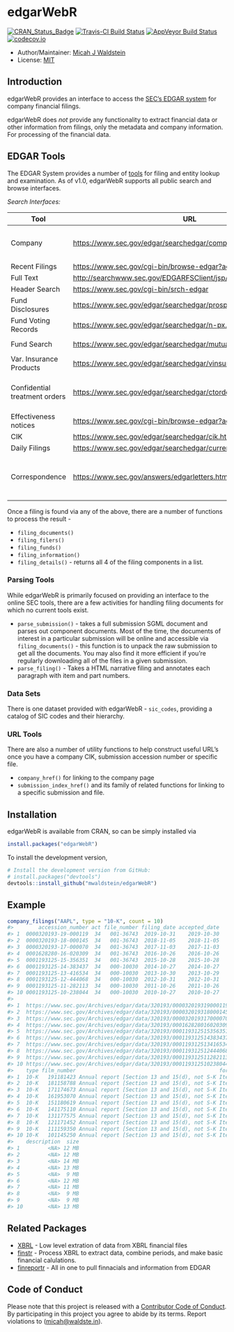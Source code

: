 
<!-- README.md is generated from README.Rmd. Please edit that file -->

# edgarWebR

[![CRAN\_Status\_Badge](http://www.r-pkg.org/badges/version/edgarWebR)](https://cran.r-project.org/package=edgarWebR)
[![Travis-CI Build
Status](https://travis-ci.org/mwaldstein/edgarWebR.svg?branch=master)](https://travis-ci.org/mwaldstein/edgarWebR)
[![AppVeyor Build
Status](https://ci.appveyor.com/api/projects/status/github/mwaldstein/edgarWebR?branch=master&svg=true)](https://ci.appveyor.com/project/mwaldstein/edgarWebR)
[![codecov.io](https://codecov.io/github/mwaldstein/edgarWebR/coverage.svg?branch=master)](https://codecov.io/github/mwaldstein/edgarWebR?branch=master)

  - Author/Maintainer: [Micah J Waldstein](https://micah.waldste.in)
  - License: [MIT](https://opensource.org/licenses/MIT)

## Introduction

edgarWebR provides an interface to access the [SEC’s EDGAR
system](https://www.sec.gov/edgar/searchedgar/webusers.htm) for company
financial filings.

edgarWebR does *not* provide any functionality to extract financial data
or other information from filings, only the metadata and company
information. For processing of the financial data.

## EDGAR Tools

The EDGAR System provides a number of
[tools](https://www.sec.gov/edgar/searchedgar/webusers.htm) for filing
and entity lookup and examination. As of v1.0, edgarWebR supports all
public search and browse interfaces.

*Search Interfaces:*

| Tool                          | URL                                                               | edgarWebR function(s)                                                                                                    |
| ----------------------------- | ----------------------------------------------------------------- | ------------------------------------------------------------------------------------------------------------------------ |
| Company                       | <https://www.sec.gov/edgar/searchedgar/companysearch.html>        | `company_search()`, `company_information()`, `company_details()`, `company_filings()`                                    |
| Recent Filings                | <https://www.sec.gov/cgi-bin/browse-edgar?action=getcurrent>      | `latest_filings()`                                                                                                       |
| Full Text                     | <http://searchwww.sec.gov/EDGARFSClient/jsp/EDGAR_MainAccess.jsp> | `full_text()`                                                                                                            |
| Header Search                 | <https://www.sec.gov/cgi-bin/srch-edgar>                          | `header_search()`                                                                                                        |
| Fund Disclosures              | <https://www.sec.gov/edgar/searchedgar/prospectus.htm>            | Use `company_search()` and specify the ‘type’ parameter as 485                                                           |
| Fund Voting Records           | <https://www.sec.gov/edgar/searchedgar/n-px.htm>                  | Use `company_search()` and specify the ‘type’ parameter as ‘N-PX’                                                        |
| Fund Search                   | <https://www.sec.gov/edgar/searchedgar/mutualsearch.html>         | `fund_search()`, `fund_fast_search()`                                                                                    |
| Var. Insurance Products       | <https://www.sec.gov/edgar/searchedgar/vinsurancesearch.html>     | `variable_insurance_search()`, `variable_insurance_fast_search()`                                                        |
| Confidential treatment orders | <https://www.sec.gov/edgar/searchedgar/ctorders.htm>              | Use `header_search()`, `company_search()`, `latest_filings()`, or `full_text()` and use form types ‘CT ORDER’            |
| Effectiveness notices         | <https://www.sec.gov/cgi-bin/browse-edgar?action=geteffect>       | `effectiveness()`                                                                                                        |
| CIK                           | <https://www.sec.gov/edgar/searchedgar/cik.htm>                   | `cik_search()`                                                                                                           |
| Daily Filings                 | <https://www.sec.gov/edgar/searchedgar/currentevents.htm>         | `current_events()`                                                                                                       |
| Correspondence                | <https://www.sec.gov/answers/edgarletters.htm>                    | Use `header_search()`, `company_search()`, `latest_filings()`, or `full_text()` and use form types ‘upload’ or ‘corresp’ |

Once a filing is found via any of the above, there are a number of
functions to process the result -

  - `filing_documents()`
  - `filing_filers()`
  - `filing_funds()`
  - `filing_information()`
  - `filing_details()` - returns all 4 of the filing components in a
    list.

### Parsing Tools

While edgarWebR is primarily focused on providing an interface to the
online SEC tools, there are a few activities for handling filing
documents for which no current tools exist.

  - `parse_submission()` - takes a full submission SGML document and
    parses out component documents. Most of the time, the documents of
    interest in a particular submission will be online and accessible
    via `filing_documents()` - this function is to unpack the raw
    submission to get all the documents. You may also find it more
    efficient if you’re regularly downloading all of the files in a
    given submission.
  - `parse_filing()` - Takes a HTML narrative filing and annotates each
    paragraph with item and part numbers.

### Data Sets

There is one dataset provided with edgarWebR - `sic_codes`, providing a
catalog of SIC codes and their hierarchy.

### URL Tools

There are also a number of utility functions to help construct useful
URL’s once you have a company CIK, submission accession number or
specific file.

  - `company_href()` for linking to the company page
  - `submission_index_href()` and its family of related functions for
    linking to a specific submission and file.

## Installation

edgarWebR is available from CRAN, so can be simply installed via

``` r
install.packages("edgarWebR")
```

To install the development version,

``` r
# Install the development version from GitHub:
# install.packages("devtools")
devtools::install_github("mwaldstein/edgarWebR")
```

## Example

``` r
company_filings("AAPL", type = "10-K", count = 10)
#>        accession_number act file_number filing_date accepted_date
#> 1  0000320193-19-000119  34   001-36743  2019-10-31    2019-10-30
#> 2  0000320193-18-000145  34   001-36743  2018-11-05    2018-11-05
#> 3  0000320193-17-000070  34   001-36743  2017-11-03    2017-11-03
#> 4  0001628280-16-020309  34   001-36743  2016-10-26    2016-10-26
#> 5  0001193125-15-356351  34   001-36743  2015-10-28    2015-10-28
#> 6  0001193125-14-383437  34   000-10030  2014-10-27    2014-10-27
#> 7  0001193125-13-416534  34   000-10030  2013-10-30    2013-10-29
#> 8  0001193125-12-444068  34   000-10030  2012-10-31    2012-10-31
#> 9  0001193125-11-282113  34   000-10030  2011-10-26    2011-10-26
#> 10 0001193125-10-238044  34   000-10030  2010-10-27    2010-10-27
#>                                                                                                href
#> 1  https://www.sec.gov/Archives/edgar/data/320193/000032019319000119/0000320193-19-000119-index.htm
#> 2  https://www.sec.gov/Archives/edgar/data/320193/000032019318000145/0000320193-18-000145-index.htm
#> 3  https://www.sec.gov/Archives/edgar/data/320193/000032019317000070/0000320193-17-000070-index.htm
#> 4  https://www.sec.gov/Archives/edgar/data/320193/000162828016020309/0001628280-16-020309-index.htm
#> 5  https://www.sec.gov/Archives/edgar/data/320193/000119312515356351/0001193125-15-356351-index.htm
#> 6  https://www.sec.gov/Archives/edgar/data/320193/000119312514383437/0001193125-14-383437-index.htm
#> 7  https://www.sec.gov/Archives/edgar/data/320193/000119312513416534/0001193125-13-416534-index.htm
#> 8  https://www.sec.gov/Archives/edgar/data/320193/000119312512444068/0001193125-12-444068-index.htm
#> 9  https://www.sec.gov/Archives/edgar/data/320193/000119312511282113/0001193125-11-282113-index.htm
#> 10 https://www.sec.gov/Archives/edgar/data/320193/000119312510238044/0001193125-10-238044-index.htm
#>    type film_number                                              form_name
#> 1  10-K   191181423 Annual report [Section 13 and 15(d), not S-K Item 405]
#> 2  10-K   181158788 Annual report [Section 13 and 15(d), not S-K Item 405]
#> 3  10-K   171174673 Annual report [Section 13 and 15(d), not S-K Item 405]
#> 4  10-K   161953070 Annual report [Section 13 and 15(d), not S-K Item 405]
#> 5  10-K   151180619 Annual report [Section 13 and 15(d), not S-K Item 405]
#> 6  10-K   141175110 Annual report [Section 13 and 15(d), not S-K Item 405]
#> 7  10-K   131177575 Annual report [Section 13 and 15(d), not S-K Item 405]
#> 8  10-K   121171452 Annual report [Section 13 and 15(d), not S-K Item 405]
#> 9  10-K   111159350 Annual report [Section 13 and 15(d), not S-K Item 405]
#> 10 10-K   101145250 Annual report [Section 13 and 15(d), not S-K Item 405]
#>    description  size
#> 1         <NA> 12 MB
#> 2         <NA> 12 MB
#> 3         <NA> 14 MB
#> 4         <NA> 13 MB
#> 5         <NA>  9 MB
#> 6         <NA> 12 MB
#> 7         <NA> 11 MB
#> 8         <NA>  9 MB
#> 9         <NA>  9 MB
#> 10        <NA> 13 MB
```

## Related Packages

  - [XBRL](https://CRAN.R-project.org/package=XBRL) - Low level
    extration of data from XBRL financial files
  - [finstr](https://github.com/bergant/finstr) - Process XBRL to
    extract data, combine periods, and make basic financial calulations.
  - [finreportr](https://github.com/sewardlee337/finreportr) - All in
    one to pull finnacials and information from EDGAR

## Code of Conduct

Please note that this project is released with a [Contributor Code of
Conduct](CONDUCT.md). By participating in this project you agree to
abide by its terms. Report violations to (<micah@waldste.in>).
